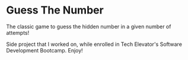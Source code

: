 # Guess The Number

The classic game to guess the hidden number in a given number of attempts!

Side project that I worked on, while enrolled in Tech Elevator's Software Development Bootcamp. Enjoy!
